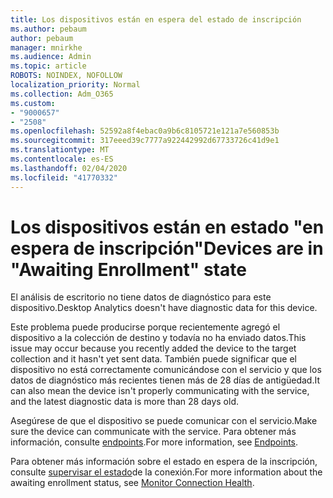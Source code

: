 ```yaml
---
title: Los dispositivos están en espera del estado de inscripción
ms.author: pebaum
author: pebaum
manager: mnirkhe
ms.audience: Admin
ms.topic: article
ROBOTS: NOINDEX, NOFOLLOW
localization_priority: Normal
ms.collection: Adm_O365
ms.custom:
- "9000657"
- "2508"
ms.openlocfilehash: 52592a8f4ebac0a9b6c8105721e121a7e560853b
ms.sourcegitcommit: 317eeed39c7777a922442992d67733726c41d9e1
ms.translationtype: MT
ms.contentlocale: es-ES
ms.lasthandoff: 02/04/2020
ms.locfileid: "41770332"
---
```

# <a name="devices-are-in-awaiting-enrollment-state"></a><span data-ttu-id="09fbf-102">Los dispositivos están en estado "en espera de inscripción"</span><span class="sxs-lookup"><span data-stu-id="09fbf-102">Devices are in "Awaiting Enrollment" state</span></span>

<span data-ttu-id="09fbf-103">El análisis de escritorio no tiene datos de diagnóstico para este dispositivo.</span><span class="sxs-lookup"><span data-stu-id="09fbf-103">Desktop Analytics doesn't have diagnostic data for this device.</span></span> 

<span data-ttu-id="09fbf-104">Este problema puede producirse porque recientemente agregó el dispositivo a la colección de destino y todavía no ha enviado datos.</span><span class="sxs-lookup"><span data-stu-id="09fbf-104">This issue may occur because you recently added the device to the target collection and it hasn't yet sent data.</span></span> <span data-ttu-id="09fbf-105">También puede significar que el dispositivo no está correctamente comunicándose con el servicio y que los datos de diagnóstico más recientes tienen más de 28 días de antigüedad.</span><span class="sxs-lookup"><span data-stu-id="09fbf-105">It can also mean the device isn't properly communicating with the service, and the latest diagnostic data is more than 28 days old.</span></span>

<span data-ttu-id="09fbf-106">Asegúrese de que el dispositivo se puede comunicar con el servicio.</span><span class="sxs-lookup"><span data-stu-id="09fbf-106">Make sure the device can communicate with the service.</span></span> <span data-ttu-id="09fbf-107">Para obtener más información, consulte [endpoints](https://docs.microsoft.com/configmgr/desktop-analytics/enable-data-sharing#endpoints).</span><span class="sxs-lookup"><span data-stu-id="09fbf-107">For more information, see [Endpoints](https://docs.microsoft.com/configmgr/desktop-analytics/enable-data-sharing#endpoints).</span></span>

<span data-ttu-id="09fbf-108">Para obtener más información sobre el estado en espera de la inscripción, consulte [supervisar el estado](https://docs.microsoft.com/configmgr/desktop-analytics/monitor-connection-health#awaiting-enrollment)de la conexión.</span><span class="sxs-lookup"><span data-stu-id="09fbf-108">For more information about the awaiting enrollment status, see [Monitor Connection Health](https://docs.microsoft.com/configmgr/desktop-analytics/monitor-connection-health#awaiting-enrollment).</span></span>